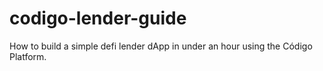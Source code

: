 # codigo-lender-guide
How to build a simple defi lender dApp in under an hour using the Código Platform.
